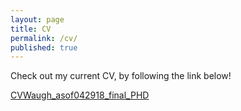 ```yaml
---
layout: page
title: CV
permalink: /cv/
published: true
---
```

Check out my current CV, by following the link below!

<a title="CVWaugh_asof042918_final_PHD" href="https://waughsh.files.wordpress.com/2018/04/cvwaugh_asof042918_final_phd.pdf">CVWaugh_asof042918_final_PHD</a>
